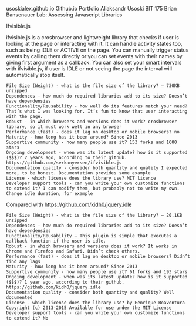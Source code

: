 usoskialex.github.io
Github.io Portfolio
Aliaksandr Usoski
BIT 175
Brian Bansenauer
Lab: Assessing Javascript Libraries


Ifvisible.js

ifvisible.js is a crosbrowser and lightweight library that checks if user is looking at the page or interacting with it. It can handle activity states too, such as being IDLE or ACTIVE on the page. You can manually trigger status events by calling them directly or you can set events with their names by giving first argument as a callback. You can also set your smart intervals with ifvisible.js, if user is IDLE or not seeing the page the interval will automatically stop itself.

	File Size (Weight) - what is the file size of the library? – 730KB unzipped 
	Dependences - how much do required libraries add to its size? Doesn’t have dependensies
	Functionality/Reusability - how well do its features match your need? That’s what I was looking for. It’s fun to know that user interacting with the page.
	Robust - in which browsers and versions does it work? crosbrowser library, so it must work well in any browser
	Performance (fast) - does it lag on desktop or mobile browsers? no
	Maturity - how long has it been around? Since 2013
	Supportive community - how many people use it? 153 forks and 1600 stars
	Ongoing development - when was its latest update? how is it supported ($$$)? 2 years ago, according to their github. https://github.com/serkanyersen/ifvisible.js
	Documentation quality - consider both quantity and quality I expected more, to be honest. Documentation provides some example
	License - which license does the library use? MIT licence
	Developer support tools - can you write your own customize functions to extend it? I can modify them, but probably not to write my own. Change idle duration, for example
Compared with https://github.com/kidh0/jquery.idle

	File Size (Weight) - what is the file size of the library? – 20.1KB unzipped
	Dependences - how much do required libraries add to its size? Doesn’t have dependensies
	Functionality/Reusability – This plugin is simple that executes a callback function if the user is idle.
	Robust - in which browsers and versions does it work? It works in Chrome and Firefox and Safari. Didn’t check others.
	Performance (fast) - does it lag on desktop or mobile browsers? Didn’t find any lags
	Maturity - how long has it been around? Since 2013
	Supportive community - how many people use it? 61 forks and 193 stars
	Ongoing development - when was its latest update? how is it supported ($$$)? 1 year ago, according to their github. https://github.com/kidh0/jquery.idle
	Documentation quality - consider both quantity and quality? Well documented
	License - which license does the library use? by Henrique Boaventura Copyright (c) 2013-2015 Available for use under the MIT License
	Developer support tools - can you write your own customize functions to extend it? No
